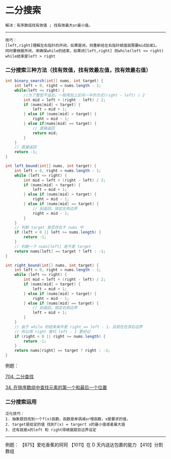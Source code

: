 # 二分搜索
    解决：有序数组找有效值 ; 找有效最大or最小值。

---
    技巧：
    [left,right]理解左右指针的开闭，如果是闭，则重新给左右指针赋值就需要mid加减1。
    同时要根据开闭，来确保while的结束，如果闭[left,right] 则while(left <= right) while结束是left > right
### 二分搜索三种方法（找有效值，找有效最左值，找有效最右值）

```java
int binary_search(int[] nums, int target) {
    int left = 0, right = nums.length - 1; 
    while(left <= right) {
        //为了整型不溢出，一般用加上区间一半的方式(right - left) / 2
        int mid = left + (right - left) / 2;
        if (nums[mid] < target) {
            left = mid + 1;
        } else if (nums[mid] > target) {
            right = mid - 1; 
        } else if(nums[mid] == target) {
            // 直接返回
            return mid;
        }
    }
    // 直接返回
    return -1;
}

int left_bound(int[] nums, int target) {
    int left = 0, right = nums.length - 1;
    while (left <= right) {
        int mid = left + (right - left) / 2;
        if (nums[mid] < target) {
            left = mid + 1;
        } else if (nums[mid] > target) {
            right = mid - 1;
        } else if (nums[mid] == target) {
            // 别返回，锁定左侧边界
            right = mid - 1;
        }
    }
    // 判断 target 是否存在于 nums 中
    if (left < 0 || left >= nums.length) {
        return -1;
    }
    // 判断一下 nums[left] 是不是 target
    return nums[left] == target ? left : -1;
}

int right_bound(int[] nums, int target) {
    int left = 0, right = nums.length - 1;
    while (left <= right) {
        int mid = left + (right - left) / 2;
        if (nums[mid] < target) {
            left = mid + 1;
        } else if (nums[mid] > target) {
            right = mid - 1;
        } else if (nums[mid] == target) {
            // 别返回，锁定右侧边界
            left = mid + 1;
        }
    }
    // 由于 while 的结束条件是 right == left - 1，且现在在求右边界
    // 所以用 right 替代 left - 1 更好记
    if (right < 0 || right >= nums.length) {
        return -1;
    }
    return nums[right] == target ? right : -1;
}
```

例题：

[704. 二分查找](https://leetcode.cn/problems/binary-search/description/)

[34. 在排序数组中查找元素的第一个和最后一个位置](https://leetcode.cn/problems/find-first-and-last-position-of-element-in-sorted-array/description/)

### 二分搜索运用
    泛化技巧：
    1. 抽象题目找到一个f(x)函数，函数是单调减or增函数，x是要求的值，
    2. target是给定的值 找到f(x) = targert x的最小值或者最大值
    3. 还有就是x的left 和 right得根据题目边界设定
---
例题：
【875】爱吃香蕉的珂珂
【1011】在 D 天内送达包裹的能力
【410】分割数组